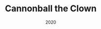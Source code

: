 ---
type: Unity Game
date: 2020
title: Cannonball the Clown
text: Simple Roguelite using procedural map generation. Game includes three distinct enemy types and a final boss. Gameplay video and playable link provided below.
image: ../../static/images/thumbs/cannon.png
url: https://alexjadkins.itch.io/cannonball-the-clown
---